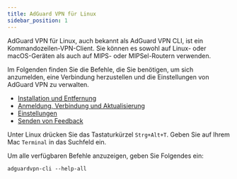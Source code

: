 ```yaml
---
title: AdGuard VPN für Linux
sidebar_position: 1
---
```


AdGuard VPN für Linux, auch bekannt als AdGuard VPN CLI, ist ein Kommandozeilen-VPN-Client. Sie können es sowohl auf Linux- oder macOS-Geräten als auch auf MIPS- oder MIPSel-Routern verwenden.

Im Folgenden finden Sie die Befehle, die Sie benötigen, um sich anzumelden, eine Verbindung herzustellen und die Einstellungen von AdGuard VPN zu verwalten.

- [Installation und Entfernung](/adguard-vpn-for-linux/installation)
- [Anmeldung, Verbindung und Aktualisierung](/adguard-vpn-for-linux/login)
- [Einstellungen](/adguard-vpn-for-linux/settings)
- [Senden von Feedback](/adguard-vpn-for-linux/feedback)

Unter Linux drücken Sie das Tastaturkürzel `Strg+Alt+T`. Geben Sie auf Ihrem Mac `Terminal` in das Suchfeld ein.

Um alle verfügbaren Befehle anzuzeigen, geben Sie Folgendes ein:

```
adguardvpn-cli --help-all
```
